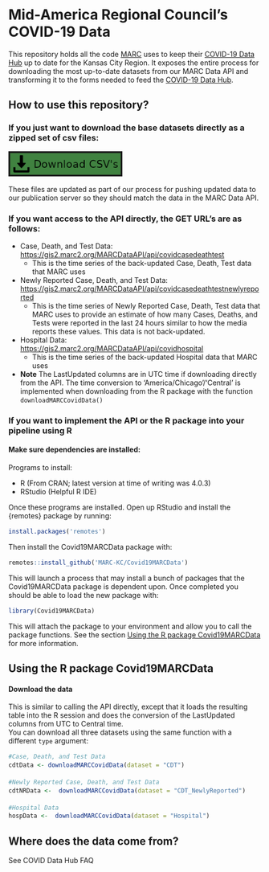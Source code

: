 
<!-- README.md is generated from README.Rmd. Please edit that file -->

# Mid-America Regional Council’s COVID-19 Data

This repository holds all the code [MARC](https://www.marc.org/) uses to
keep their [COVID-19 Data Hub](https://marc2.org/covidhub/) up to date
for the Kansas City Region. It exposes the entire process for
downloading the most up-to-date datasets from our MARC Data API and
transforming it to the forms needed to feed the [COVID-19 Data
Hub](https://marc2.org/covidhub/).

## How to use this repository?

### If you just want to download the base datasets directly as a zipped set of csv files:

[<img src="man/figures/downloadCSVs.png" height="50px">](https://marc2.org/coviddata/regionalcovid_datadictionary.xlsx)

These files are updated as part of our process for pushing updated data
to our publication server so they should match the data in the MARC Data
API.

### If you want access to the API directly, the GET URL’s are as follows:

  - Case, Death, and Test Data:
    </br><https://gis2.marc2.org/MARCDataAPI/api/covidcasedeathtest>
      - This is the time series of the back-updated Case, Death, Test
        data that MARC uses
  - Newly Reported Case, Death, and Test Data:
    </br><https://gis2.marc2.org/MARCDataAPI/api/covidcasedeathtestnewlyreported>
      - This is the time series of Newly Reported Case, Death, Test data
        that MARC uses to provide an estimate of how many Cases, Deaths,
        and Tests were reported in the last 24 hours similar to how the
        media reports these values. This data is not back-updated.
  - Hospital Data:
    </br><https://gis2.marc2.org/MARCDataAPI/api/covidhospital>
      - This is the time series of the back-updated Hospital data that
        MARC uses
  - **Note** The LastUpdated columns are in UTC time if downloading
    directly from the API. The time conversion to
    ‘America/Chicago’/‘Central’ is implemented when downloading
    from the R package with the function `downloadMARCCovidData()`

### If you want to implement the API or the R package into your pipeline using R

#### Make sure dependencies are installed:

Programs to install:

  - R (From CRAN; latest version at time of writing was 4.0.3)
  - RStudio (Helpful R IDE)

Once these programs are installed. Open up RStudio and install the
{remotes} package by running:

``` r
install.packages('remotes')
```

Then install the Covid19MARCData package with:

``` r
remotes::install_github('MARC-KC/Covid19MARCData')
```

This will launch a process that may install a bunch of packages that the
Covid19MARCData package is dependent upon. Once completed you should be
able to load the new package with:

``` r
library(Covid19MARCData)
```

This will attach the package to your environment and allow you to call
the package functions. See the section [Using the R package
Covid19MARCData](#using-the-r-package-covid19marcdata) for more
information.

## Using the R package Covid19MARCData

#### Download the data

This is similar to calling the API directly, except that it loads the
resulting table into the R session and does the conversion of the
LastUpdated columns from UTC to Central time.  
You can download all three datasets using the same function with a
different `type` argument:

``` r
#Case, Death, and Test Data
cdtData <- downloadMARCCovidData(dataset = "CDT")

#Newly Reported Case, Death, and Test Data
cdtNRData <-  downloadMARCCovidData(dataset = "CDT_NewlyReported")

#Hospital Data
hospData <-  downloadMARCCovidData(dataset = "Hospital")
```

## Where does the data come from?

See COVID Data Hub FAQ
